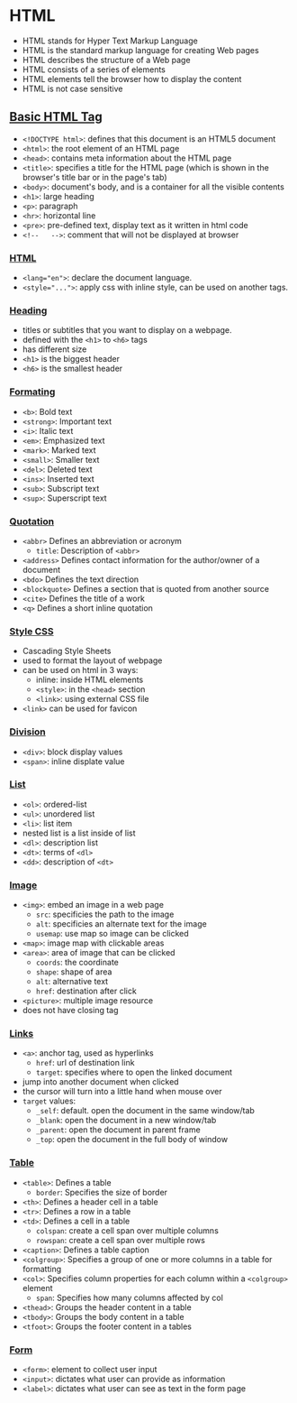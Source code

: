 # HTML
- HTML stands for Hyper Text Markup Language
- HTML is the standard markup language for creating Web pages
- HTML describes the structure of a Web page
- HTML consists of a series of elements
- HTML elements tell the browser how to display the content
- HTML is not case sensitive

## [Basic HTML Tag](https://github.com/HidayatRivai2020/HTML/blob/main/index.html)
- `<!DOCTYPE html>`: defines that this document is an HTML5 document
- `<html>`: the root element of an HTML page
- `<head>`: contains meta information about the HTML page
- `<title>`: specifies a title for the HTML page (which is shown in the browser's title bar or in the page's tab)
- `<body>`: document's body, and is a container for all the visible contents
- `<h1>`: large heading
- `<p>`: paragraph
- `<hr>`: horizontal line
- `<pre>`: pre-defined text, display text as it written in html code
- `<!--   -->`: comment that will not be displayed at browser

### [HTML](https://github.com/HidayatRivai2020/HTML/blob/main/index.html)
- `<lang="en">`: declare the document language.
- `<style="...">`: apply css with inline style, can be used on another tags.

### [Heading](https://github.com/HidayatRivai2020/HTML/blob/main/heading.html)
- titles or subtitles that you want to display on a webpage.
- defined with the `<h1>` to `<h6>` tags
- has different size
- `<h1>` is the biggest header
- `<h6>` is the smallest header

### [Formating](https://github.com/HidayatRivai2020/HTML/blob/main/formatting.html)
- `<b>`: Bold text
- `<strong>`: Important text
- `<i>`: Italic text
- `<em>`: Emphasized text
- `<mark>`: Marked text
- `<small>`: Smaller text
- `<del>`: Deleted text
- `<ins>`: Inserted text
- `<sub>`: Subscript text
- `<sup>`: Superscript text

### [Quotation](https://github.com/HidayatRivai2020/HTML/blob/main/quotation.html)
- `<abbr>` Defines an abbreviation or acronym
    - `title`: Description of `<abbr>`
- `<address>` Defines contact information for the author/owner of a document
- `<bdo>` Defines the text direction
- `<blockquote>` Defines a section that is quoted from another source
- `<cite>` Defines the title of a work
- `<q>` Defines a short inline quotation

### [Style CSS](https://github.com/HidayatRivai2020/HTML/blob/main/style.html)
- Cascading Style Sheets
- used to format the layout of webpage
- can be used on html in 3 ways:
    - inline: inside HTML elements
    - `<style>`: in the `<head>` section
    - `<link>`: using external CSS file
- `<link>` can be used for favicon

### [Division](https://github.com/HidayatRivai2020/HTML/blob/main/division.html)
- `<div>`: block display values
- `<span>`: inline displate value

### [List](https://github.com/HidayatRivai2020/HTML/blob/main/list.html)
- `<ol>`: ordered-list
- `<ul>`: unordered list
- `<li>`: list item
- nested list is a list inside of list
- `<dl>`: description list
- `<dt>`: terms of `<dl>`
- `<dd>`: description of `<dt>` 

### [Image](https://github.com/HidayatRivai2020/HTML/blob/main/image.html)
- `<img>`: embed an image in a web page
    - `src`: specificies the path to the image
    - `alt`: specificies an alternate text for the image
    - `usemap`: use map so image can be clicked
- `<map>`: image map with clickable areas
- `<area>`: area of image that can be clicked
    - `coords`: the coordinate
    - `shape`: shape of area
    - `alt`: alternative text
    - `href`: destination after click
- `<picture>`: multiple image resource
- does not have closing tag

### [Links](https://github.com/HidayatRivai2020/HTML/blob/main/image.html)
- `<a>`: anchor tag, used as hyperlinks
    - `href`: url of destination link
    - `target`: specifies where to open the linked document
- jump into another document when clicked
- the cursor will turn into a little hand when mouse over
- `target` values:
    - `_self`: default. open the document in the same window/tab
    - `_blank`: open the document in a new window/tab
    - `_parent`: open the document in parent frame
    - `_top`: open the document in the full body of window

### [Table](https://github.com/HidayatRivai2020/HTML/blob/main/table.html)
- `<table>`: Defines a table
    - `border`: Specifies the size of border
- `<th>`: Defines a header cell in a table
- `<tr>`: Defines a row in a table
- `<td>`: Defines a cell in a table
    - `colspan`: create a cell span over multiple columns
    - `rowspan`: create a cell span over multiple rows
- `<caption>`: Defines a table caption
- `<colgroup>`: Specifies a group of one or more columns in a table for formatting
- `<col>`: Specifies column properties for each column within a `<colgroup>` element
    - `span`: Specifies how many columns affected by col
- `<thead>`: Groups the header content in a table
- `<tbody>`: Groups the body content in a table
- `<tfoot>`: Groups the footer content in a tables

### [Form](https://github.com/HidayatRivai2020/HTML/blob/main/form.html)
- `<form>`: element to collect user input
- `<input>`: dictates what user can provide as information
- `<label>`: dictates what user can see as text in the form page